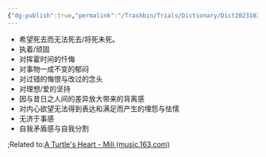 ```yaml
---
{"dg-publish":true,"permalink":"/Trashbin/Trials/Dictionary/Dict20231021/","title":"龟心","created":"","updated":""}
---
```


- 希望死去而无法死去/将死未死。
- 执着/顽固
- 对挥霍时间的忏悔
- 对事物一成不变的郁闷
- 对过错的悔恨与改过的念头
- 对理想/爱的坚持
- 因与昔日之人间的差异放大带来的背离感
- 对内心欲望无法得到表达和满足而产生的埋怨与怯懦
- 无济于事感
- 自我矛盾感与自我分割

;Related to:[A Turtle's Heart - Mili (music.163.com)](https://music.163.com/#/song?id=29418286)